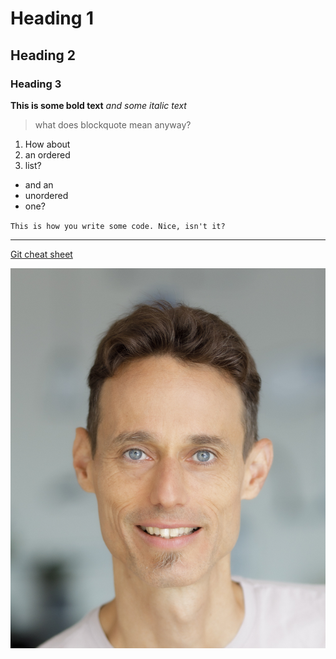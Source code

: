 # Heading 1
## Heading 2
### Heading 3

**This is some bold text**
*and some italic text*
> what does blockquote mean anyway?

1. How about
2. an ordered
3. list?

- and an
- unordered
- one?

`This is how you write some code.
Nice, isn't it?`

---

[Git cheat sheet](https://education.github.com/git-cheat-sheet-education.pdf)

![This is Gal Novik](Gal_Novik.png)

